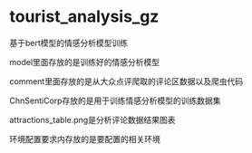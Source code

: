 # tourist_analysis_gz
基于bert模型的情感分析模型训练

model里面存放的是训练好的情感分析模型

comment里面存放的是从大众点评爬取的评论区数据以及爬虫代码

ChnSentiCorp存放的是用于训练情感分析模型的训练数据集

attractions_table.png是分析评论数据结果图表

环境配置要求内存放的是要配置的相关环境

